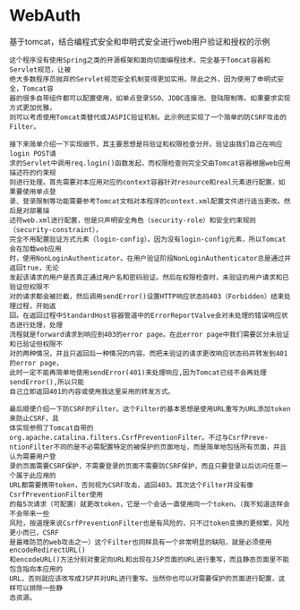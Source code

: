 # WebAuth
基于tomcat，结合编程式安全和申明式安全进行web用户验证和授权的示例

    这个程序没有使用Spring之类的开源框架和面向切面编程技术，完全基于Tomcat容器和Servlet规范，让被
    绝大多数程序员抛弃的Servlet规范安全机制变得更加实用。除此之外，因为使用了申明式安全，Tomcat容
    器的很多自带组件都可以配置使用，如单点登录SSO、JDBC连接池、登陆限制等。如果要求实现方式更加优雅，
    则可以考虑使用Tomcat类替代或JASPIC验证机制。此示例还实现了一个简单的防CSRF攻击的Filter。

    接下来简单介绍一下实现细节，其主要思想是将验证和权限检查分开。验证由我们自己在响应login POST请
    求的Servlet中调用req.login()函数发起，而权限检查则完全交由Tomcat容器根据web应用描述符的约束规
    则进行处理。首先需要对本应用对应的context容器针对resource和real元素进行配置，如果要使用单点登
    录、登录限制等功能需要参考Tomcat文档对本程序的context.xml配置文件进行适当更改。然后是对部署描
    述符web.xml进行配置，但是只声明安全角色（security-role）和安全约束规则（security-constraint），
    完全不用配置验证方式元素（login-config）。因为没有login-config元素，所以Tomcat会在加载web应用
    时，使用NonLoginAuthenticator。在用户验证阶段NonLoginAuthenticator总是通过并返回true，无论
    发起该请求的用户是否真正通过用户名和密码验证。然后在权限检查时，未验证的用户请求和已验证但权限不
    对的请求都会被拦截，然后调用sendError()设置HTTP响应状态码403（Forbidden）结束处理过程，开始返
    回。在返回过程中StandardHost容器管道中的ErrorReportValve会对未处理的错误响应状态进行处理，处理
    流程就是forward请求到响应到403的error page。在此error page中我们需要区分未验证和已验证但权限不
    对的两种情况，并且只返回后一种情况的内容。而把未验证的请求更改响应状态码并转发到401的error page，
    此时一定不能再简单地使用sendError(401)来处理响应,因为Tomcat已经不会再处理sendError(),所以只能
    自己立即返回401的内容或使用我这里采用的转发方式。

    最后顺便介绍一下防CSRF的Filter。这个Filter的基本思想是使用URL重写为URL添加token来防止CSRF，具
    体实现参照了Tomcat自带的org.apache.catalina.filters.CsrfPreventionFilter。不过与CsrfPreve-
    ntionFilter不同的是不必需配置特定的被保护的页面地址，而是简单地包括所有页面，并且认为需要用户登
    录的页面需要CSRF保护，不需要登录的页面不需要防CSRF保护，而且只要登录以后访问任意一个属于此应用的
    URL都需要携带token，否则视为CSRF攻击，返回403。其次这个Filter并没有像CsrfPreventionFilter使用
    的每5次请求（可配置）就更改token，它是一个会话一直使用同一个token。（我不知道这样会不会带来一些
    风险，按道理来说CsrfPreventionFilter也是有风险的，只不过token变换的更频繁，风险更小而已，CSRF
    是最难防范的web攻击之一）这个Filter也同样具有一个非常明显的缺陷，就是必须使用encodeRedirectURL()
    和encodeURL()方法分别对重定向URL和出现在JSP页面的URL进行重写，而且静态页面里不能包含指向本应用的
    URL，否则就应该改写成JSP并对URL进行重写。当然你也可以对需要保护的页面进行配置，这样可以排除一些静
    态资源。
